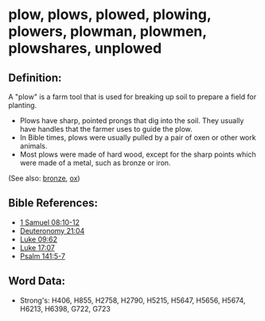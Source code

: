 # plow, plows, plowed, plowing, plowers, plowman, plowmen, plowshares, unplowed #

## Definition: ##

A "plow" is a farm tool that is used for breaking up soil to prepare a field for planting.

* Plows have sharp, pointed prongs that dig into the soil. They usually have handles that the farmer uses to guide the plow.
* In Bible times, plows were usually pulled by a pair of oxen or other work animals.
* Most plows were made of hard wood, except for the sharp points which were made of a metal, such as bronze or iron.
 

(See also: [bronze](../other/bronze.md), [ox](../other/cow.md))

## Bible References: ##

* [1 Samuel 08:10-12](rc://en/tn/help/1sa/08/10)
* [Deuteronomy 21:04](rc://en/tn/help/deu/21/04)
* [Luke 09:62](rc://en/tn/help/luk/09/62)
* [Luke 17:07](rc://en/tn/help/luk/17/07)
* [Psalm 141:5-7](rc://en/tn/help/psa/141/005)

## Word Data: ##

* Strong's: H406, H855, H2758, H2790, H5215, H5647, H5656, H5674, H6213, H6398, G722, G723

